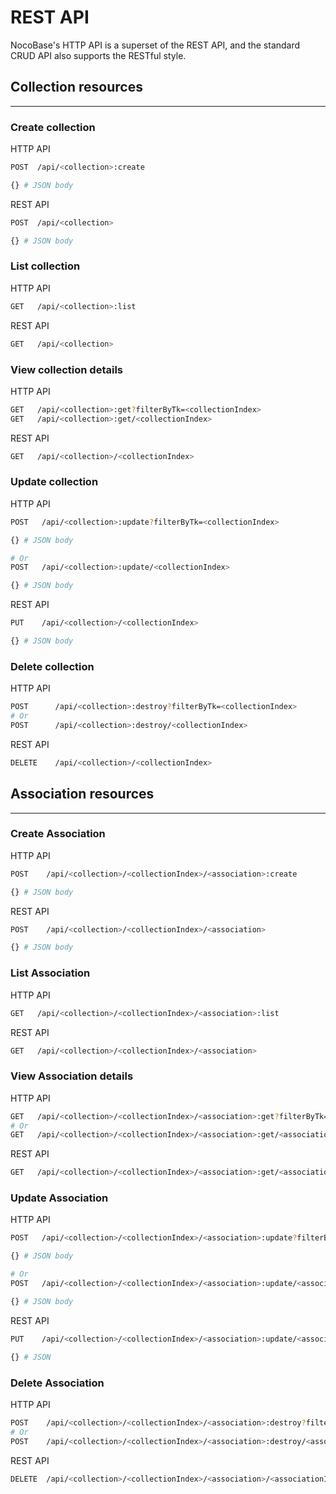 # REST API

NocoBase's HTTP API is a superset of the REST API, and the standard CRUD API also supports the RESTful style.

## Collection resources

---

### Create collection

HTTP API

```bash
POST  /api/<collection>:create

{} # JSON body
```

REST API

```bash
POST  /api/<collection>

{} # JSON body
```

### List collection

HTTP API

```bash
GET   /api/<collection>:list
```

REST API

```bash
GET   /api/<collection>
```

### View collection details

HTTP API

```bash
GET   /api/<collection>:get?filterByTk=<collectionIndex>
GET   /api/<collection>:get/<collectionIndex>
```

REST API

```bash
GET   /api/<collection>/<collectionIndex>
```

### Update collection

HTTP API

```bash
POST   /api/<collection>:update?filterByTk=<collectionIndex>

{} # JSON body

# Or
POST   /api/<collection>:update/<collectionIndex>

{} # JSON body
```

REST API

```bash
PUT    /api/<collection>/<collectionIndex>

{} # JSON body
```

### Delete collection

HTTP API

```bash
POST      /api/<collection>:destroy?filterByTk=<collectionIndex>
# Or
POST      /api/<collection>:destroy/<collectionIndex>
```

REST API

```bash
DELETE    /api/<collection>/<collectionIndex>
```

## Association resources

---

### Create Association

HTTP API

```bash
POST    /api/<collection>/<collectionIndex>/<association>:create

{} # JSON body
```

REST API

```bash
POST    /api/<collection>/<collectionIndex>/<association>

{} # JSON body
```

### List Association

HTTP API

```bash
GET   /api/<collection>/<collectionIndex>/<association>:list
```

REST API

```bash
GET   /api/<collection>/<collectionIndex>/<association>
```

### View Association details

HTTP API

```bash
GET   /api/<collection>/<collectionIndex>/<association>:get?filterByTk=<associationIndex>
# Or
GET   /api/<collection>/<collectionIndex>/<association>:get/<associationIndex>
```

REST API

```bash
GET   /api/<collection>/<collectionIndex>/<association>:get/<associationIndex>
```

### Update Association

HTTP API

```bash
POST   /api/<collection>/<collectionIndex>/<association>:update?filterByTk=<associationIndex>

{} # JSON body

# Or
POST   /api/<collection>/<collectionIndex>/<association>:update/<associationIndex>

{} # JSON body
```

REST API

```bash
PUT    /api/<collection>/<collectionIndex>/<association>:update/<associationIndex>

{} # JSON 
```

### Delete Association

HTTP API

```bash
POST    /api/<collection>/<collectionIndex>/<association>:destroy?filterByTk=<associationIndex>
# Or
POST    /api/<collection>/<collectionIndex>/<association>:destroy/<associationIndex>
```

REST API

```bash
DELETE  /api/<collection>/<collectionIndex>/<association>/<associationIndex>
```
